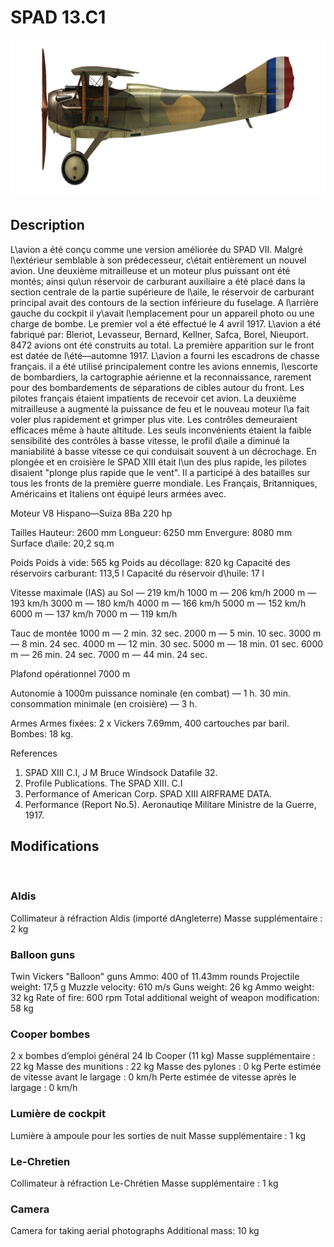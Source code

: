 # SPAD 13.C1

![spad13](../images/spad13.png)

## Description

L\avion a été conçu comme une version améliorée du SPAD VII. Malgré l\extérieur semblable à son prédecesseur, c\était entièrement un nouvel avion. Une deuxième mitrailleuse et un moteur plus puissant ont été montés; ainsi qu\un réservoir de carburant auxiliaire a été placé dans la section centrale de la partie supérieure de l\aile, le réservoir de carburant principal avait des contours de la section inférieure du fuselage. A l\arrière gauche du cockpit il y\avait l\emplacement pour un appareil photo ou une charge de bombe. Le premier vol a été effectué le 4 avril 1917. L\avion a été fabriqué par: Bleriot, Levasseur, Bernard, Kellner, Safca, Borel, Nieuport. 8472 avions ont été construits au total.
La première apparition sur le front est datée de l\été—automne 1917. L\avion a fourni les escadrons de chasse français. il a été utilisé principalement contre les avions ennemis, l\escorte de bombardiers, la cartographie aérienne et la reconnaissance, rarement pour des bombardements de séparations de cibles autour du front.
Les pilotes français étaient impatients de recevoir cet avion. La deuxième mitrailleuse a augmenté la puissance de feu et le nouveau moteur l\a fait voler plus rapidement et grimper plus vite. Les contrôles demeuraient efficaces même à haute altitude. Les seuls inconvénients étaient la faible sensibilité des contrôles à basse vitesse, le profil d\aile a diminué la maniabilité à basse vitesse ce qui conduisait souvent à un décrochage. En plongée et en croisière le SPAD XIII était l\un des plus rapide, les pilotes disaient "plonge plus rapide que le vent". Il a participé à des batailles sur tous les fronts de la première guerre mondiale. Les Français, Britanniques, Américains et Italiens ont équipé leurs armées avec.


Moteur
V8 Hispano—Suiza 8Ba 220 hp

Tailles
Hauteur: 2600 mm
Longueur: 6250 mm
Envergure: 8080 mm
Surface d\aile: 20,2 sq.m

Poids
Poids à vide: 565 kg
Poids au décollage: 820 kg
Capacité des réservoirs carburant: 113,5 l
Capacité du réservoir d\huile: 17 l

Vitesse maximale (IAS)
au Sol — 219 km/h
1000 m — 206 km/h
2000 m — 193 km/h
3000 m — 180 km/h
4000 m — 166 km/h
5000 m — 152 km/h
6000 m — 137 km/h
7000 m — 119 km/h

Tauc de montée
1000 m — 2 min. 32 sec.
2000 m — 5 min. 10 sec.
3000 m — 8 min. 24 sec.
4000 m — 12 min. 30 sec.
5000 m — 18 min. 01 sec.
6000 m — 26 min. 24 sec.
7000 m — 44 min. 24 sec.

Plafond opérationnel 7000 m

Autonomie à 1000m
puissance nominale (en combat) — 1 h. 30 min.
consommation minimale (en croisière) — 3 h.

Armes
Armes fixées: 2 х Vickers 7.69mm, 400 cartouches par baril.
Bombes: 18 kg.

References
1) SPAD XIII C.I, J M Bruce Windsock Datafile 32.
2) Profile Publications. The SPAD XIII. C.I
3) Performance of American Corp. SPAD XIII AIRFRAME DATA.
4) Performance (Report No.5). Aeronautiqe Militare  Ministre de la Guerre, 1917.

## Modifications
﻿

### Aldis

Collimateur à réfraction Aldis (importé dAngleterre)
Masse supplémentaire : 2 kg
﻿

### Balloon guns

Twin Vickers "Balloon" guns
Ammo: 400 of 11.43mm rounds
Projectile weight: 17,5 g
Muzzle velocity: 610 m/s
Guns weight: 26 kg
Ammo weight: 32 kg
Rate of fire: 600 rpm
Total additional weight of weapon modification: 58 kg
﻿

### Cooper bombes

2 x bombes d’emploi général 24 lb Cooper (11 kg)
Masse supplémentaire : 22 kg
Masse des munitions : 22 kg
Masse des pylones : 0 kg
Perte estimée de vitesse avant le largage : 0 km/h
Perte estimée de vitesse après le largage : 0 km/h
﻿

### Lumière de cockpit

Lumière à ampoule pour les sorties de nuit
Masse supplémentaire : 1 kg
﻿

### Le-Chretien

Collimateur à réfraction Le-Chrétien
Masse supplémentaire : 1 kg
﻿

### Camera

Camera for taking aerial photographs
Additional mass: 10 kg
